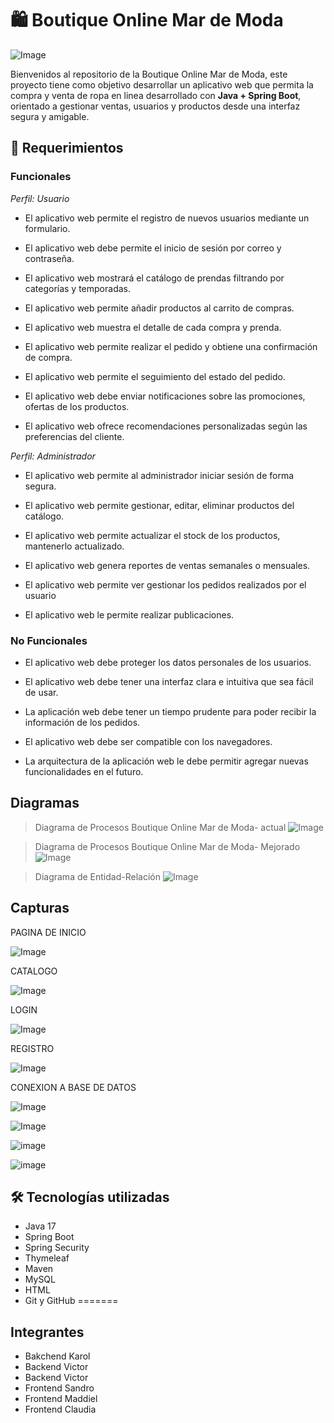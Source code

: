 # 🛍️ Boutique Online Mar de Moda
![Image](https://github.com/user-attachments/assets/5ee223df-ac04-4506-bf5f-80dfc05b7504)

Bienvenidos al repositorio de la Boutique Online Mar de Moda, este proyecto tiene como objetivo desarrollar un aplicativo web que permita la compra y venta de ropa en linea desarrollado con **Java + Spring Boot**, orientado a gestionar ventas, usuarios y productos desde una interfaz segura y amigable.

## 🚀 Requerimientos

### Funcionales
*Perfil: Usuario*
+ El aplicativo web permite el registro de nuevos usuarios mediante un formulario. 

+ El aplicativo web debe permite el inicio de sesión por correo y contraseña. 

+ El aplicativo web mostrará el catálogo de prendas filtrando por categorías y temporadas.

+ El aplicativo web permite añadir productos al carrito de compras.  

+ El aplicativo web muestra el detalle de cada compra y prenda.

+ El aplicativo web permite realizar el pedido y obtiene una confirmación de compra.

+ El aplicativo web permite el seguimiento del estado del pedido.

+ El aplicativo web debe enviar notificaciones sobre las promociones, ofertas de los productos. 

+ El aplicativo web ofrece recomendaciones personalizadas según las preferencias del cliente. 

*Perfil: Administrador*
+ El aplicativo web permite al administrador iniciar sesión de forma segura.

+ El aplicativo web permite gestionar, editar, eliminar productos del catálogo.

+ El aplicativo web permite actualizar el stock de los productos, mantenerlo actualizado. 

+ El aplicativo web genera reportes de ventas semanales o mensuales. 

+ El aplicativo web permite ver gestionar los pedidos realizados por el usuario

+ El aplicativo web le permite realizar publicaciones. 

### No Funcionales
+ El aplicativo web debe proteger los datos personales de los usuarios. 

+ El aplicativo web debe tener una interfaz clara e intuitiva que sea fácil de usar. 

+ La aplicación web debe tener un tiempo prudente para poder recibir la información de los pedidos. 

+ El aplicativo web debe ser compatible con los navegadores. 

+ La arquitectura de la aplicación web le debe permitir agregar nuevas funcionalidades en el futuro.

## Diagramas

> Diagrama de Procesos Boutique Online Mar de Moda- actual
![Image](https://github.com/user-attachments/assets/79f5b855-5336-44eb-b688-9d1756289be1)

> Diagrama de Procesos Boutique Online Mar de Moda- Mejorado
![Image](https://github.com/user-attachments/assets/6897d20d-2c6b-4e9a-8350-f7353939a4bb)

> Diagrama de Entidad-Relación
![Image](https://github.com/user-attachments/assets/9f63edbe-e6a0-4f72-aad7-82b83efaab0c)

## Capturas

PAGINA DE INICIO

![Image](https://github.com/user-attachments/assets/10b14209-e9c4-433f-a822-eea48de90db4)

CATALOGO

![Image](https://github.com/user-attachments/assets/246fd29a-e90c-412b-8574-ea47d3ff1e00)

LOGIN

![Image](https://github.com/user-attachments/assets/a5aa2fe7-0bdb-4675-a6f9-d2ad1e3c9dd7)

REGISTRO

![Image](https://github.com/user-attachments/assets/6791b0f0-d0d9-40f3-b7a6-9037d32b0f4a)

CONEXION A  BASE DE DATOS

![Image](https://github.com/user-attachments/assets/65c65186-3def-42ec-bc3b-4b60b1c30d5c)

![Image](https://github.com/user-attachments/assets/25b10e2c-59b1-4a5d-af2c-5b8e3af129f9)

![image](https://github.com/user-attachments/assets/53a191f3-963a-4564-9de4-bd0eab62bcd0)

![image](https://github.com/user-attachments/assets/852a9c7e-dcdb-484b-933e-2d164fdd2a12)


## 🛠️ Tecnologías utilizadas
- Java 17
- Spring Boot
- Spring Security
- Thymeleaf
- Maven
- MySQL
- HTML
- Git y GitHub
=======

## Integrantes
- Bakchend Karol
- Backend Victor
- Backend Victor
- Frontend Sandro
- Frontend Maddiel
- Frontend Claudia
